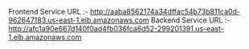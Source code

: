 Frontend Service URL :- http://aaba8562174a34dffac54b73b811ca0d-962647183.us-east-1.elb.amazonaws.com
Backend Service URL :- http://afc1a90e667d140f0ad4fb036fca6d52-299201391.us-east-1.elb.amazonaws.com